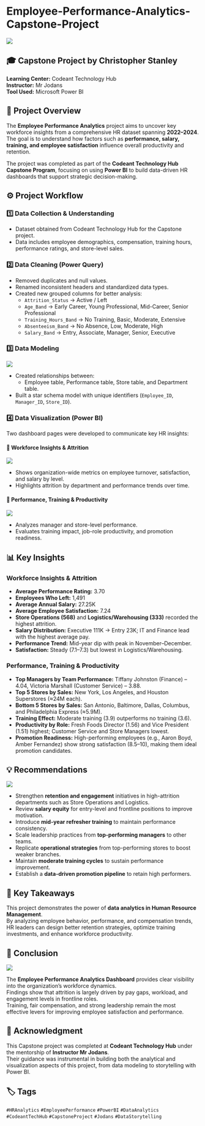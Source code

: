 # Employee-Performance-Analytics-Capstone-Project
![](HR-Strategy616.jpg)
## 🎓 Capstone Project by Christopher Stanley  
**Learning Center:** Codeant Technology Hub  
**Instructor:** Mr Jodans  
**Tool Used:** Microsoft Power BI  


## 📘 Project Overview
The **Employee Performance Analytics** project aims to uncover key workforce insights from a comprehensive HR dataset spanning **2022–2024**.  
The goal is to understand how factors such as **performance, salary, training, and employee satisfaction** influence overall productivity and retention.  

The project was completed as part of the **Codeant Technology Hub Capstone Program**, focusing on using **Power BI** to build data-driven HR dashboards that support strategic decision-making.


## ⚙️ Project Workflow

### 1️⃣ Data Collection & Understanding
- Dataset obtained from Codeant Technology Hub for the Capstone project.  
- Data includes employee demographics, compensation, training hours, performance ratings, and store-level sales.

### 2️⃣ Data Cleaning (Power Query)
- Removed duplicates and null values.  
- Renamed inconsistent headers and standardized data types.  
- Created new grouped columns for better analysis:  
  - `Attrition_Status` → Active / Left  
  - `Age_Band` → Early Career, Young Professional, Mid-Career, Senior Professional  
  - `Training_Hours_Band` → No Training, Basic, Moderate, Extensive  
  - `Absenteeism_Band` → No Absence, Low, Moderate, High  
  - `Salary_Band` → Entry, Associate, Manager, Senior, Executive  

### 3️⃣ Data Modeling
![](HR_Modelling.jpg)

- Created relationships between:
  - Employee table, Performance table, Store table, and Department table.  
- Built a star schema model with unique identifiers (`Employee_ID`, `Manager_ID`, `Store_ID`).  

### 4️⃣ Data Visualization (Power BI)
Two dashboard pages were developed to communicate key HR insights:

#### 🔹 Workforce Insights & Attrition
![](HR_Report1.jpg)

- Shows organization-wide metrics on employee turnover, satisfaction, and salary by level.  
- Highlights attrition by department and performance trends over time.  

#### 🔹 Performance, Training & Productivity
![](HR_Report2.jpg)

- Analyzes manager and store-level performance.  
- Evaluates training impact, job-role productivity, and promotion readiness.  

## 📊 Key Insights

### Workforce Insights & Attrition
- **Average Performance Rating:** 3.70  
- **Employees Who Left:** 1,491  
- **Average Annual Salary:** 27.25K  
- **Average Employee Satisfaction:** 7.24  
- **Store Operations (568)** and **Logistics/Warehousing (333)** recorded the highest attrition.  
- **Salary Distribution:** Executive 111K → Entry 23K; IT and Finance lead with the highest average pay.  
- **Performance Trend:** Mid-year dip with peak in November–December.  
- **Satisfaction:** Steady (7.1–7.3) but lowest in Logistics/Warehousing.

### Performance, Training & Productivity
- **Top Managers by Team Performance:** Tiffany Johnston (Finance) – 4.04, Victoria Marshall (Customer Service) – 3.88.  
- **Top 5 Stores by Sales:** New York, Los Angeles, and Houston Superstores (≈24M each).  
- **Bottom 5 Stores by Sales:** San Antonio, Baltimore, Dallas, Columbus, and Philadelphia Express (≈5.9M).  
- **Training Effect:** Moderate training (3.9) outperforms no training (3.6).  
- **Productivity by Role:** Fresh Foods Director (1.56) and Vice President (1.51) highest; Customer Service and Store Managers lowest.  
- **Promotion Readiness:** High-performing employees (e.g., Aaron Boyd, Amber Fernandez) show strong satisfaction (8.5–10), making them ideal promotion candidates.

## 💡 Recommendations
![](images.png)

- Strengthen **retention and engagement** initiatives in high-attrition departments such as Store Operations and Logistics.  
- Review **salary equity** for entry-level and frontline positions to improve motivation.  
- Introduce **mid-year refresher training** to maintain performance consistency.  
- Scale leadership practices from **top-performing managers** to other teams.  
- Replicate **operational strategies** from top-performing stores to boost weaker branches.  
- Maintain **moderate training cycles** to sustain performance improvement.  
- Establish a **data-driven promotion pipeline** to retain high performers.  


## 🧠 Key Takeaways
This project demonstrates the power of **data analytics in Human Resource Management**.  
By analyzing employee behavior, performance, and compensation trends, HR leaders can design better retention strategies, optimize training investments, and enhance workforce productivity.


## 🏁 Conclusion
![](https://github.com/christopherstanleyobinna-rgb/-Employee-Performance-Analytics-Capstone-Project/edit/main/images%20(2).jpeg)

The **Employee Performance Analytics Dashboard** provides clear visibility into the organization’s workforce dynamics.  
Findings show that attrition is largely driven by pay gaps, workload, and engagement levels in frontline roles.  
Training, fair compensation, and strong leadership remain the most effective levers for improving employee satisfaction and performance.


## 🙏 Acknowledgment
This Capstone project was completed at **Codeant Technology Hub** under the mentorship of **Instructor  Mr Jodans**.  
Their guidance was instrumental in building both the analytical and visualization aspects of this project, from data modeling to storytelling with Power BI.


## 🏷️ Tags
`#HRAnalytics` `#EmployeePerformance` `#PowerBI` `#DataAnalytics` `#CodeantTechHub` `#CapstoneProject` `#Jodans` `#DataStorytelling`

